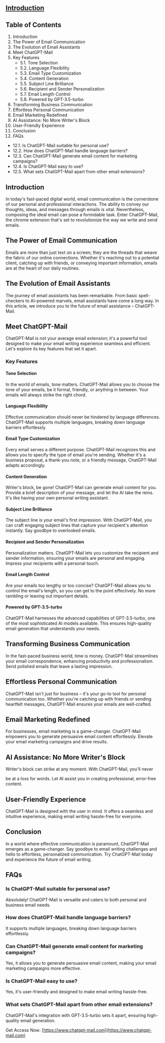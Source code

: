 
## **[Introduction](https://www.chatgpt-mail.com)**

## **Table of Contents**
1. Introduction
2. The Power of Email Communication
3. The Evolution of Email Assistants
4. Meet ChatGPT-Mail
5. Key Features
   - 5.1. Tone Selection
   - 5.2. Language Flexibility
   - 5.3. Email Type Customization
   - 5.4. Content Generation
   - 5.5. Subject Line Brilliance
   - 5.6. Recipient and Sender Personalization
   - 5.7. Email Length Control
   - 5.8. Powered by GPT-3.5-turbo
6. Transforming Business Communication
7. Effortless Personal Communication
8. Email Marketing Redefined
9. AI Assistance: No More Writer's Block
10. User-Friendly Experience
11. Conclusion
12. FAQs
   - 12.1. Is ChatGPT-Mail suitable for personal use?
   - 12.2. How does ChatGPT-Mail handle language barriers?
   - 12.3. Can ChatGPT-Mail generate email content for marketing campaigns?
   - 12.4. Is ChatGPT-Mail easy to use?
   - 12.5. What sets ChatGPT-Mail apart from other email extensions?

## **Introduction**

In today's fast-paced digital world, email communication is the cornerstone of our personal and professional interactions. The ability to convey our thoughts, ideas, and messages through emails is vital. Nevertheless, composing the ideal email can pose a formidable task. Enter ChatGPT-Mail, the chrome extension that's set to revolutionize the way we write and send emails.

## **The Power of Email Communication**

Emails are more than just text on a screen; they are the threads that weave the fabric of our online connections. Whether it's reaching out to a potential client, catching up with friends, or conveying important information, emails are at the heart of our daily routines.

## **The Evolution of Email Assistants**

The journey of email assistants has been remarkable. From basic spell-checkers to AI-powered marvels, email assistants have come a long way. In this article, we introduce you to the future of email assistance – ChatGPT-Mail.

## **Meet ChatGPT-Mail**

ChatGPT-Mail is not your average email extension; it's a powerful tool designed to make your email writing experience seamless and efficient. Let's explore its key features that set it apart.

### **Key Features**

#### **Tone Selection**

In the world of emails, tone matters. ChatGPT-Mail allows you to choose the tone of your emails, be it formal, friendly, or anything in between. Your emails will always strike the right chord.

#### **Language Flexibility**

Effective communication should never be hindered by language differences.  ChatGPT-Mail supports multiple languages, breaking down language barriers effortlessly.

#### **Email Type Customization**

Every email serves a different purpose. ChatGPT-Mail recognizes this and allows you to specify the type of email you're sending. Whether it's a business proposal, a thank-you note, or a friendly message, ChatGPT-Mail adapts accordingly.

#### **Content Generation**

Writer's block, be gone! ChatGPT-Mail can generate email content for you. Provide a brief description of your message, and let the AI take the reins. It's like having your own personal writing assistant.

#### **Subject Line Brilliance**

The subject line is your email's first impression. With ChatGPT-Mail, you can craft engaging subject lines that capture your recipient's attention instantly. Say goodbye to overlooked emails.

#### **Recipient and Sender Personalization**

Personalization matters. ChatGPT-Mail lets you customize the recipient and sender information, ensuring your emails are personal and engaging. Impress your recipients with a personal touch.

#### **Email Length Control**

Are your emails too lengthy or too concise? ChatGPT-Mail allows you to control the email's length, so you can get to the point effectively. No more rambling or leaving out important details.

#### **Powered by GPT-3.5-turbo**

ChatGPT-Mail harnesses the advanced capabilities of GPT-3.5-turbo, one of the most sophisticated AI models available. This ensures high-quality email generation that understands your needs.

## **Transforming Business Communication**

In the fast-paced business world, time is money. ChatGPT-Mail streamlines your email correspondence, enhancing productivity and professionalism. Send polished emails that leave a lasting impression.

## **Effortless Personal Communication**

ChatGPT-Mail isn't just for business – it's your go-to tool for personal communication too. Whether you're catching up with friends or sending heartfelt messages, ChatGPT-Mail ensures your emails are well-crafted.

## **Email Marketing Redefined**

For businesses, email marketing is a game-changer. ChatGPT-Mail empowers you to generate persuasive email content effortlessly. Elevate your email marketing campaigns and drive results.

## **AI Assistance: No More Writer's Block**

Writer's block can strike at any moment. With ChatGPT-Mail, you'll never

 be at a loss for words. Let AI assist you in creating professional, error-free content.

## **User-Friendly Experience**

ChatGPT-Mail is designed with the user in mind. It offers a seamless and intuitive experience, making email writing hassle-free for everyone.

## **Conclusion**

In a world where effective communication is paramount, ChatGPT-Mail emerges as a game-changer. Say goodbye to email writing challenges and hello to effortless, personalized communication. Try ChatGPT-Mail today and experience the future of email writing.

## **FAQs**

### **Is ChatGPT-Mail suitable for personal use?**

Absolutely! ChatGPT-Mail is versatile and caters to both personal and business email needs.

### **How does ChatGPT-Mail handle language barriers?**

It supports multiple languages, breaking down language barriers effortlessly.

### **Can ChatGPT-Mail generate email content for marketing campaigns?**

Yes, it allows you to generate persuasive email content, making your email marketing campaigns more effective.

### **Is ChatGPT-Mail easy to use?**

Yes, it's user-friendly and designed to make email writing hassle-free.

### **What sets ChatGPT-Mail apart from other email extensions?**

ChatGPT-Mail's integration with GPT-3.5-turbo sets it apart, ensuring high-quality email generation.

Get Access Now: [https://www.chatgpt-mail.com](https://www.chatgpt-mail.com)
